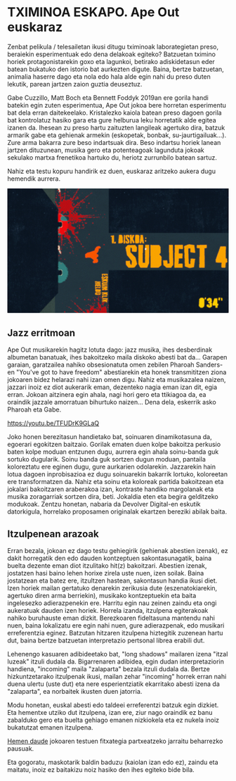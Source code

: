 # TXIMINOA ESKAPO. Ape Out euskaraz

Zenbat pelikula / telesailetan ikusi ditugu tximinoak laborategietan preso, beraiekin esperimentuak edo dena delakoak egiteko? Batzuetan tximino horiek protagonistarekin goxo eta lagunkoi, betirako adiskidetasun eder batean bukatuko den istorio bat aurkezten digute. Baina, bertze batzuetan, animalia haserre dago eta nola edo hala alde egin nahi du preso duten lekutik, parean jartzen zaion guztia deuseztuz.

Gabe Cuzzillo, Matt Boch eta Bennett Foddyk 2019an ere gorila handi batekin egin zuten esperimentua, Ape Out jokoa bere horretan esperimentu bat dela erran daitekeelako. Kristalezko kaiola batean preso dagoen gorila bat kontrolatuz hasiko gara eta gure helburua leku horretatik alde egitea izanen da. Ihesean zu preso hartu zaituzten langileak agertuko dira, batzuk armarik gabe eta gehienak armekin (eskopetak, bonbak, su-jaurtigailuak...). Zure arma bakarra zure beso indartsuak dira. Beso indartsu horiek lanean jartzen dituzunean, musika gero eta potenteagoak lagunduta jokoak sekulako martxa frenetikoa hartuko du, heriotz zurrunbilo batean sartuz.

Nahiz eta testu kopuru handirik ez duen, euskaraz aritzeko aukera dugu hemendik aurrera.

![](./irudiak/hasiera.png)

## Jazz erritmoan

Ape Out musikarekin hagitz lotuta dago: jazz musika, ihes desberdinak albumetan banatuak, ihes bakoitzeko maila diskoko abesti bat da... Garapen garaian, garatzailea nahiko obsesionatuta omen zebilen Pharoah Sanders-en "You've got to have freedom" abestiarekin eta honek transmititzen ziona jokoaren bidez helarazi nahi izan omen digu. Nahiz eta musikazalea naizen, jazzari inoiz ez diot aukerarik eman, dezenteko nagia eman izan dit, egia erran. Jokoan aitzinera egin ahala, nagi hori gero eta ttikiagoa da, ea oraindik jazzale amorratuan bihurtuko naizen... Dena dela, eskerrik asko Pharoah eta Gabe.

https://youtu.be/TFUDrK9GLaQ

Joko honen berezitasun handietako bat, soinuaren dinamikotasuna da, egoerari egokitzen baitzaio. Gorilak ematen duen kolpe bakoitza perkusio baten kolpe moduan entzunen dugu, aurrera egin ahala soinu-banda guk sortuko dugularik. Soinu banda guk sortzen dugun moduan, pantaila koloreztatu ere eginen dugu, gure aurkarien odolarekin. Jazzarekin hain lotua dagoen inprobisazioa ez dugu soinuarekin bakarrik lortuko, koloreetan ere transformatzen da. Nahiz eta soinu eta koloreak partida bakoitzean eta jokalari bakoitzaren araberakoa izan, kontraste handiko margolanak eta musika zoragarriak sortzen dira, beti. Jokaldia eten eta begira gelditzeko modukoak. Zentzu honetan, nabaria da Devolver Digital-en eskutik datorkigula, horrelako proposamen originalak ekartzen bereziki abilak baita.

## Itzulpenean arazoak

Erran bezala, jokoan ez dago testu gehiegirik (gehienak abestien izenak), ez dakit horregatik den edo dauden kontzeptuen sakontasunagatik, baina buelta dezente eman diot itzulitako hit(z) bakoitzari. Abestien izenak, jostatzen hasi baino lehen horixe zirela uste nuen, izen soilak. Baina jostatzean eta batez ere, itzultzen hastean, sakontasun handia ikusi diet. Izen horiek mailan gertatuko denarekin zerikusia dute (eszenatokiarekin, agertuko diren arma berriekin), musikako kontzeptuekin eta baita ingelesezko adierazpenekin ere. Harritu egin nau zeinen zaindu eta ongi aukeratuak dauden izen horiek. Horrela izanda, itzulpena egiterakoak nahiko buruhauste eman dizkit. Berezkoaren fideltasuna mantendu nahi nuen, baina lokalizatu ere egin nahi nuen, gure adierazpenak, edo musikari erreferentzia eginez. Batzutan hitzaren itzulpena hiztegitik zuzenean hartu dut, baina bertze batzuetan interpretazio pertsonal librea erabili dut.

Lehenengo kasuaren adibideetako bat, "long shadows" mailaren izena "itzal luzeak" itzuli dudala da. Bigarrenaren adibidea, egin dudan interpretaziorin handiena, "incoming" maila "zalaparta" bezala itzuli dudala da. Bertze hizkuntzetarako itzulpenak ikusi, mailan zehar "incoming" horrek erran nahi duena ulertu (uste dut) eta nere esperientziatik ekarritako abesti izena da "zalaparta", ea norbaitek ikusten duen jatorria.

Modu honetan, euskal abesti edo taldeei erreferentzi batzuk egin dizkiet. Eta hementxe utziko dut itzulpena, izan ere, ziur nago oraindik ez banu zabalduko gero eta buelta gehiago emanen nizkiokela eta ez nukela inoiz bukatutzat emanen itzulpena.

[Hemen daude](readme.md) jokoaren testuen fitxategia partxeatzeko jarraitu beharrezko pausuak.

Eta gogoratu, maskotarik baldin baduzu (kaiolan izan edo ez), zaindu eta maitatu, inoiz ez baitakizu noiz hasiko den ihes egiteko bide bila.